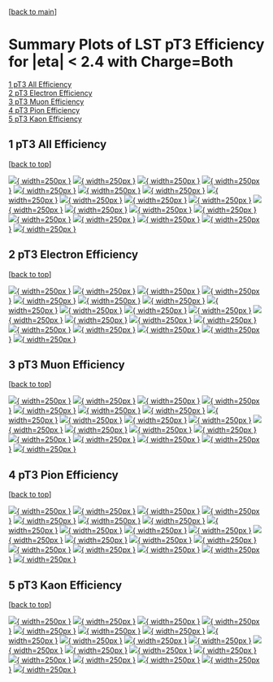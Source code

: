 [[back to main](./)]

# <a name="top"></a> Summary Plots of LST pT3 Efficiency for |eta| < 2.4 with Charge=Both

[1 pT3 All Efficiency](#1)<br/>[2 pT3 Electron Efficiency](#2)<br/>[3 pT3 Muon Efficiency](#3)<br/>[4 pT3 Pion Efficiency](#4)<br/>[5 pT3 Kaon Efficiency](#5)<br/>



## <a name="1"></a> 1 pT3 All Efficiency

 [[back to top](#top)]

[![](../mtv/var/pT3_loweta_0_0_eff_pt.png){ width=250px }](pT3_loweta_0_0_eff_pt.html)
[![](../mtv/var/pT3_loweta_0_0_eff_ptzoom.png){ width=250px }](pT3_loweta_0_0_eff_ptzoom.html)
[![](../mtv/var/pT3_loweta_0_0_eff_ptlow.png){ width=250px }](pT3_loweta_0_0_eff_ptlow.html)
[![](../mtv/var/pT3_loweta_0_0_eff_ptlowzoom.png){ width=250px }](pT3_loweta_0_0_eff_ptlowzoom.html)
[![](../mtv/var/pT3_loweta_0_0_eff_ptmtv.png){ width=250px }](pT3_loweta_0_0_eff_ptmtv.html)
[![](../mtv/var/pT3_loweta_0_0_eff_ptmtvzoom.png){ width=250px }](pT3_loweta_0_0_eff_ptmtvzoom.html)
[![](../mtv/var/pT3_loweta_0_0_eff_eta.png){ width=250px }](pT3_loweta_0_0_eff_eta.html)
[![](../mtv/var/pT3_loweta_0_0_eff_etazoom.png){ width=250px }](pT3_loweta_0_0_eff_etazoom.html)
[![](../mtv/var/pT3_loweta_0_0_eff_etacoarse.png){ width=250px }](pT3_loweta_0_0_eff_etacoarse.html)
[![](../mtv/var/pT3_loweta_0_0_eff_etacoarsezoom.png){ width=250px }](pT3_loweta_0_0_eff_etacoarsezoom.html)
[![](../mtv/var/pT3_loweta_0_0_eff_phi.png){ width=250px }](pT3_loweta_0_0_eff_phi.html)
[![](../mtv/var/pT3_loweta_0_0_eff_phizoom.png){ width=250px }](pT3_loweta_0_0_eff_phizoom.html)
[![](../mtv/var/pT3_loweta_0_0_eff_phicoarse.png){ width=250px }](pT3_loweta_0_0_eff_phicoarse.html)
[![](../mtv/var/pT3_loweta_0_0_eff_phicoarsezoom.png){ width=250px }](pT3_loweta_0_0_eff_phicoarsezoom.html)
[![](../mtv/var/pT3_loweta_0_0_eff_dxy.png){ width=250px }](pT3_loweta_0_0_eff_dxy.html)
[![](../mtv/var/pT3_loweta_0_0_eff_dxycoarse.png){ width=250px }](pT3_loweta_0_0_eff_dxycoarse.html)
[![](../mtv/var/pT3_loweta_0_0_eff_dxycoarsezoom.png){ width=250px }](pT3_loweta_0_0_eff_dxycoarsezoom.html)
[![](../mtv/var/pT3_loweta_0_0_eff_dz.png){ width=250px }](pT3_loweta_0_0_eff_dz.html)
[![](../mtv/var/pT3_loweta_0_0_eff_dzcoarse.png){ width=250px }](pT3_loweta_0_0_eff_dzcoarse.html)
[![](../mtv/var/pT3_loweta_0_0_eff_dzcoarsezoom.png){ width=250px }](pT3_loweta_0_0_eff_dzcoarsezoom.html)


## <a name="2"></a> 2 pT3 Electron Efficiency

 [[back to top](#top)]

[![](../mtv/var/pT3_loweta_11_0_eff_pt.png){ width=250px }](pT3_loweta_11_0_eff_pt.html)
[![](../mtv/var/pT3_loweta_11_0_eff_ptzoom.png){ width=250px }](pT3_loweta_11_0_eff_ptzoom.html)
[![](../mtv/var/pT3_loweta_11_0_eff_ptlow.png){ width=250px }](pT3_loweta_11_0_eff_ptlow.html)
[![](../mtv/var/pT3_loweta_11_0_eff_ptlowzoom.png){ width=250px }](pT3_loweta_11_0_eff_ptlowzoom.html)
[![](../mtv/var/pT3_loweta_11_0_eff_ptmtv.png){ width=250px }](pT3_loweta_11_0_eff_ptmtv.html)
[![](../mtv/var/pT3_loweta_11_0_eff_ptmtvzoom.png){ width=250px }](pT3_loweta_11_0_eff_ptmtvzoom.html)
[![](../mtv/var/pT3_loweta_11_0_eff_eta.png){ width=250px }](pT3_loweta_11_0_eff_eta.html)
[![](../mtv/var/pT3_loweta_11_0_eff_etazoom.png){ width=250px }](pT3_loweta_11_0_eff_etazoom.html)
[![](../mtv/var/pT3_loweta_11_0_eff_etacoarse.png){ width=250px }](pT3_loweta_11_0_eff_etacoarse.html)
[![](../mtv/var/pT3_loweta_11_0_eff_etacoarsezoom.png){ width=250px }](pT3_loweta_11_0_eff_etacoarsezoom.html)
[![](../mtv/var/pT3_loweta_11_0_eff_phi.png){ width=250px }](pT3_loweta_11_0_eff_phi.html)
[![](../mtv/var/pT3_loweta_11_0_eff_phizoom.png){ width=250px }](pT3_loweta_11_0_eff_phizoom.html)
[![](../mtv/var/pT3_loweta_11_0_eff_phicoarse.png){ width=250px }](pT3_loweta_11_0_eff_phicoarse.html)
[![](../mtv/var/pT3_loweta_11_0_eff_phicoarsezoom.png){ width=250px }](pT3_loweta_11_0_eff_phicoarsezoom.html)
[![](../mtv/var/pT3_loweta_11_0_eff_dxy.png){ width=250px }](pT3_loweta_11_0_eff_dxy.html)
[![](../mtv/var/pT3_loweta_11_0_eff_dxycoarse.png){ width=250px }](pT3_loweta_11_0_eff_dxycoarse.html)
[![](../mtv/var/pT3_loweta_11_0_eff_dxycoarsezoom.png){ width=250px }](pT3_loweta_11_0_eff_dxycoarsezoom.html)
[![](../mtv/var/pT3_loweta_11_0_eff_dz.png){ width=250px }](pT3_loweta_11_0_eff_dz.html)
[![](../mtv/var/pT3_loweta_11_0_eff_dzcoarse.png){ width=250px }](pT3_loweta_11_0_eff_dzcoarse.html)
[![](../mtv/var/pT3_loweta_11_0_eff_dzcoarsezoom.png){ width=250px }](pT3_loweta_11_0_eff_dzcoarsezoom.html)


## <a name="3"></a> 3 pT3 Muon Efficiency

 [[back to top](#top)]

[![](../mtv/var/pT3_loweta_13_0_eff_pt.png){ width=250px }](pT3_loweta_13_0_eff_pt.html)
[![](../mtv/var/pT3_loweta_13_0_eff_ptzoom.png){ width=250px }](pT3_loweta_13_0_eff_ptzoom.html)
[![](../mtv/var/pT3_loweta_13_0_eff_ptlow.png){ width=250px }](pT3_loweta_13_0_eff_ptlow.html)
[![](../mtv/var/pT3_loweta_13_0_eff_ptlowzoom.png){ width=250px }](pT3_loweta_13_0_eff_ptlowzoom.html)
[![](../mtv/var/pT3_loweta_13_0_eff_ptmtv.png){ width=250px }](pT3_loweta_13_0_eff_ptmtv.html)
[![](../mtv/var/pT3_loweta_13_0_eff_ptmtvzoom.png){ width=250px }](pT3_loweta_13_0_eff_ptmtvzoom.html)
[![](../mtv/var/pT3_loweta_13_0_eff_eta.png){ width=250px }](pT3_loweta_13_0_eff_eta.html)
[![](../mtv/var/pT3_loweta_13_0_eff_etazoom.png){ width=250px }](pT3_loweta_13_0_eff_etazoom.html)
[![](../mtv/var/pT3_loweta_13_0_eff_etacoarse.png){ width=250px }](pT3_loweta_13_0_eff_etacoarse.html)
[![](../mtv/var/pT3_loweta_13_0_eff_etacoarsezoom.png){ width=250px }](pT3_loweta_13_0_eff_etacoarsezoom.html)
[![](../mtv/var/pT3_loweta_13_0_eff_phi.png){ width=250px }](pT3_loweta_13_0_eff_phi.html)
[![](../mtv/var/pT3_loweta_13_0_eff_phizoom.png){ width=250px }](pT3_loweta_13_0_eff_phizoom.html)
[![](../mtv/var/pT3_loweta_13_0_eff_phicoarse.png){ width=250px }](pT3_loweta_13_0_eff_phicoarse.html)
[![](../mtv/var/pT3_loweta_13_0_eff_phicoarsezoom.png){ width=250px }](pT3_loweta_13_0_eff_phicoarsezoom.html)
[![](../mtv/var/pT3_loweta_13_0_eff_dxy.png){ width=250px }](pT3_loweta_13_0_eff_dxy.html)
[![](../mtv/var/pT3_loweta_13_0_eff_dxycoarse.png){ width=250px }](pT3_loweta_13_0_eff_dxycoarse.html)
[![](../mtv/var/pT3_loweta_13_0_eff_dxycoarsezoom.png){ width=250px }](pT3_loweta_13_0_eff_dxycoarsezoom.html)
[![](../mtv/var/pT3_loweta_13_0_eff_dz.png){ width=250px }](pT3_loweta_13_0_eff_dz.html)
[![](../mtv/var/pT3_loweta_13_0_eff_dzcoarse.png){ width=250px }](pT3_loweta_13_0_eff_dzcoarse.html)
[![](../mtv/var/pT3_loweta_13_0_eff_dzcoarsezoom.png){ width=250px }](pT3_loweta_13_0_eff_dzcoarsezoom.html)


## <a name="4"></a> 4 pT3 Pion Efficiency

 [[back to top](#top)]

[![](../mtv/var/pT3_loweta_211_0_eff_pt.png){ width=250px }](pT3_loweta_211_0_eff_pt.html)
[![](../mtv/var/pT3_loweta_211_0_eff_ptzoom.png){ width=250px }](pT3_loweta_211_0_eff_ptzoom.html)
[![](../mtv/var/pT3_loweta_211_0_eff_ptlow.png){ width=250px }](pT3_loweta_211_0_eff_ptlow.html)
[![](../mtv/var/pT3_loweta_211_0_eff_ptlowzoom.png){ width=250px }](pT3_loweta_211_0_eff_ptlowzoom.html)
[![](../mtv/var/pT3_loweta_211_0_eff_ptmtv.png){ width=250px }](pT3_loweta_211_0_eff_ptmtv.html)
[![](../mtv/var/pT3_loweta_211_0_eff_ptmtvzoom.png){ width=250px }](pT3_loweta_211_0_eff_ptmtvzoom.html)
[![](../mtv/var/pT3_loweta_211_0_eff_eta.png){ width=250px }](pT3_loweta_211_0_eff_eta.html)
[![](../mtv/var/pT3_loweta_211_0_eff_etazoom.png){ width=250px }](pT3_loweta_211_0_eff_etazoom.html)
[![](../mtv/var/pT3_loweta_211_0_eff_etacoarse.png){ width=250px }](pT3_loweta_211_0_eff_etacoarse.html)
[![](../mtv/var/pT3_loweta_211_0_eff_etacoarsezoom.png){ width=250px }](pT3_loweta_211_0_eff_etacoarsezoom.html)
[![](../mtv/var/pT3_loweta_211_0_eff_phi.png){ width=250px }](pT3_loweta_211_0_eff_phi.html)
[![](../mtv/var/pT3_loweta_211_0_eff_phizoom.png){ width=250px }](pT3_loweta_211_0_eff_phizoom.html)
[![](../mtv/var/pT3_loweta_211_0_eff_phicoarse.png){ width=250px }](pT3_loweta_211_0_eff_phicoarse.html)
[![](../mtv/var/pT3_loweta_211_0_eff_phicoarsezoom.png){ width=250px }](pT3_loweta_211_0_eff_phicoarsezoom.html)
[![](../mtv/var/pT3_loweta_211_0_eff_dxy.png){ width=250px }](pT3_loweta_211_0_eff_dxy.html)
[![](../mtv/var/pT3_loweta_211_0_eff_dxycoarse.png){ width=250px }](pT3_loweta_211_0_eff_dxycoarse.html)
[![](../mtv/var/pT3_loweta_211_0_eff_dxycoarsezoom.png){ width=250px }](pT3_loweta_211_0_eff_dxycoarsezoom.html)
[![](../mtv/var/pT3_loweta_211_0_eff_dz.png){ width=250px }](pT3_loweta_211_0_eff_dz.html)
[![](../mtv/var/pT3_loweta_211_0_eff_dzcoarse.png){ width=250px }](pT3_loweta_211_0_eff_dzcoarse.html)
[![](../mtv/var/pT3_loweta_211_0_eff_dzcoarsezoom.png){ width=250px }](pT3_loweta_211_0_eff_dzcoarsezoom.html)


## <a name="5"></a> 5 pT3 Kaon Efficiency

 [[back to top](#top)]

[![](../mtv/var/pT3_loweta_321_0_eff_pt.png){ width=250px }](pT3_loweta_321_0_eff_pt.html)
[![](../mtv/var/pT3_loweta_321_0_eff_ptzoom.png){ width=250px }](pT3_loweta_321_0_eff_ptzoom.html)
[![](../mtv/var/pT3_loweta_321_0_eff_ptlow.png){ width=250px }](pT3_loweta_321_0_eff_ptlow.html)
[![](../mtv/var/pT3_loweta_321_0_eff_ptlowzoom.png){ width=250px }](pT3_loweta_321_0_eff_ptlowzoom.html)
[![](../mtv/var/pT3_loweta_321_0_eff_ptmtv.png){ width=250px }](pT3_loweta_321_0_eff_ptmtv.html)
[![](../mtv/var/pT3_loweta_321_0_eff_ptmtvzoom.png){ width=250px }](pT3_loweta_321_0_eff_ptmtvzoom.html)
[![](../mtv/var/pT3_loweta_321_0_eff_eta.png){ width=250px }](pT3_loweta_321_0_eff_eta.html)
[![](../mtv/var/pT3_loweta_321_0_eff_etazoom.png){ width=250px }](pT3_loweta_321_0_eff_etazoom.html)
[![](../mtv/var/pT3_loweta_321_0_eff_etacoarse.png){ width=250px }](pT3_loweta_321_0_eff_etacoarse.html)
[![](../mtv/var/pT3_loweta_321_0_eff_etacoarsezoom.png){ width=250px }](pT3_loweta_321_0_eff_etacoarsezoom.html)
[![](../mtv/var/pT3_loweta_321_0_eff_phi.png){ width=250px }](pT3_loweta_321_0_eff_phi.html)
[![](../mtv/var/pT3_loweta_321_0_eff_phizoom.png){ width=250px }](pT3_loweta_321_0_eff_phizoom.html)
[![](../mtv/var/pT3_loweta_321_0_eff_phicoarse.png){ width=250px }](pT3_loweta_321_0_eff_phicoarse.html)
[![](../mtv/var/pT3_loweta_321_0_eff_phicoarsezoom.png){ width=250px }](pT3_loweta_321_0_eff_phicoarsezoom.html)
[![](../mtv/var/pT3_loweta_321_0_eff_dxy.png){ width=250px }](pT3_loweta_321_0_eff_dxy.html)
[![](../mtv/var/pT3_loweta_321_0_eff_dxycoarse.png){ width=250px }](pT3_loweta_321_0_eff_dxycoarse.html)
[![](../mtv/var/pT3_loweta_321_0_eff_dxycoarsezoom.png){ width=250px }](pT3_loweta_321_0_eff_dxycoarsezoom.html)
[![](../mtv/var/pT3_loweta_321_0_eff_dz.png){ width=250px }](pT3_loweta_321_0_eff_dz.html)
[![](../mtv/var/pT3_loweta_321_0_eff_dzcoarse.png){ width=250px }](pT3_loweta_321_0_eff_dzcoarse.html)
[![](../mtv/var/pT3_loweta_321_0_eff_dzcoarsezoom.png){ width=250px }](pT3_loweta_321_0_eff_dzcoarsezoom.html)
